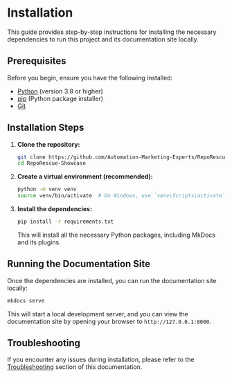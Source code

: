 # Installation

This guide provides step-by-step instructions for installing the necessary dependencies to run this project and its documentation site locally.

## Prerequisites

Before you begin, ensure you have the following installed:

- [Python](https://www.python.org/downloads/) (version 3.8 or higher)
- [pip](https://pip.pypa.io/en/stable/installation/) (Python package installer)
- [Git](https://git-scm.com/downloads/)

## Installation Steps

1. **Clone the repository:**

   ```bash
   git clone https://github.com/Automation-Marketing-Experts/RepoRescue-Showcase.git
   cd RepoRescue-Showcase
   ```

2. **Create a virtual environment (recommended):**

   ```bash
   python -m venv venv
   source venv/bin/activate  # On Windows, use `venv\Scripts\activate`
   ```

3. **Install the dependencies:**

   ```bash
   pip install -r requirements.txt
   ```

   This will install all the necessary Python packages, including MkDocs and its plugins.

## Running the Documentation Site

Once the dependencies are installed, you can run the documentation site locally:

```bash
mkdocs serve
```

This will start a local development server, and you can view the documentation site by opening your browser to `http://127.0.0.1:8000`.

## Troubleshooting

If you encounter any issues during installation, please refer to the [Troubleshooting](troubleshooting/common-issues.md) section of this documentation.


